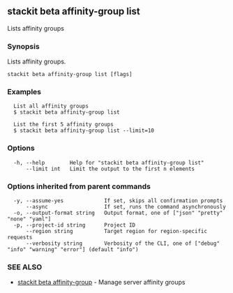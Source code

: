 ## stackit beta affinity-group list

Lists affinity groups

### Synopsis

Lists affinity groups.

```
stackit beta affinity-group list [flags]
```

### Examples

```
  List all affinity groups
  $ stackit beta affinity-group list

  List the first 5 affinity groups
  $ stackit beta affinity-group list --limit=10
```

### Options

```
  -h, --help        Help for "stackit beta affinity-group list"
      --limit int   Limit the output to the first n elements
```

### Options inherited from parent commands

```
  -y, --assume-yes             If set, skips all confirmation prompts
      --async                  If set, runs the command asynchronously
  -o, --output-format string   Output format, one of ["json" "pretty" "none" "yaml"]
  -p, --project-id string      Project ID
      --region string          Target region for region-specific requests
      --verbosity string       Verbosity of the CLI, one of ["debug" "info" "warning" "error"] (default "info")
```

### SEE ALSO

* [stackit beta affinity-group](./stackit_beta_affinity-group.md)	 - Manage server affinity groups

